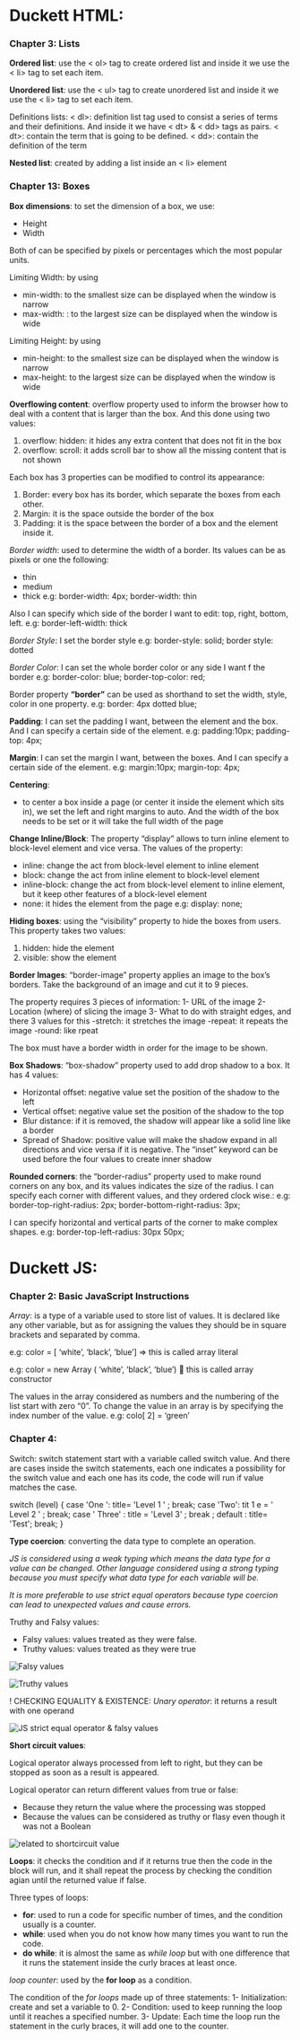 # Duckett HTML:

### Chapter 3: Lists 

**Ordered list**: use the < ol> tag to create ordered list and inside it we use the <  li> tag to set each item.

**Unordered list**: use the  < ul> tag to create unordered list and inside it we use the < li> tag to set each item.

Definitions lists:
 < dl>: definition list tag used to consist a series of terms and their definitions. And inside it we have < dt> & < dd> tags as pairs.
 < dt>: contain the term that is going to be defined.
 < dd>: contain the definition of the term

**Nested list**: created by adding a list inside an < li> element


### Chapter 13: Boxes

**Box dimensions**: to set the dimension of a box, we use:
 -	Height
 - 	Width

Both of can be specified by pixels or percentages which the most popular units.

Limiting Width: by using
 -	min-width: to the smallest size can be displayed when the window is narrow
 -	max-width: : to the largest size can be displayed when the window is wide

Limiting Height: by using
 -	min-height: to the smallest size can be displayed when the window is narrow
 -	max-height: to the largest size can be displayed when the window is wide

**Overflowing content**: overflow property used to inform the browser how to deal with a content that is larger than the box. And this done using two values:
 1.	overflow: hidden: it hides any extra content that does not fit in the box
 2.	overflow: scroll: it adds scroll bar to show all the missing content that is not shown

Each box has 3 properties can be modified to control its appearance:
 1.	Border: every box has its border, which separate the boxes from each other.
 2.	Margin: it is the space outside the border of the box 
 3.	Padding: it is the space between the border of a box and the element inside it.

*Border width*: used to determine the width of a border. Its values can be as pixels or one the following: 
 -	 thin
 -	medium
 -	thick
e.g: border-width: 4px; 
     border-width: thin

Also I can specify which side of the border I want to edit: top, right, bottom, left.
e.g: border-left-width: thick


*Border Style*: I set the border style
e.g: border-style: solid;
     border style: dotted

*Border Color*: I can set the whole border color or any side I want f the border
e.g: border-color: blue; 
     border-top-color: red; 

Border property **“border”** can be used as shorthand to set the width, style, color in one property.
e.g: border: 4px dotted blue;

**Padding**: I can set the padding I want, between the element and the box. And I can specify a certain side of the element.
e.g: padding:10px;
      padding-top: 4px;

**Margin**: I can set the margin I want, between the boxes. And I can specify a certain side of the element.
e.g: margin:10px;
      margin-top: 4px;


**Centering**: 
-	to center a box 	inside a page (or center it inside the element which sits in), we set the left and right margins to auto. And the width of the box needs to be set or it will take the full width of the page

**Change Inline/Block**: The property “display” allows to turn inline element to block-level element and vice versa. The values of the property:
 -	inline: change the act from block-level element to inline element 
 -	block: change the act from inline element to block-level element
 -	inline-block: change the act from block-level element to inline element, but it keep other features of a block-level element 
 -	none: it hides the element from the page
e.g: display: none;

**Hiding boxes**: using the “visibility” property to hide the boxes from users. This property takes two values: 
 1.	hidden: hide the element
 2.	visible: show the element

**Border Images**: “border-image” property applies an image to the box’s borders. Take the background of an image and cut it to 9 pieces.

The property requires 3 pieces of information:
 1-	URL of the image
 2-	Location (where) of slicing the image
 3-	What to do with straight edges, and there 3 values for this
  -stretch: it stretches the image 
  -repeat: it repeats the image
  -round: like rpeat 

The box must have a border width in order for the image to be shown.

**Box Shadows**: “box-shadow” property used to add drop shadow to a box.  It has 4 values:
 -	Horizontal offset: negative value set the position of the shadow to the left
 -	Vertical offset: negative value set the position of the shadow to the top
 -	Blur distance: if it is removed, the shadow will appear like a solid line like a border
 -	Spread of Shadow:  positive value will make the shadow expand in all directions and vice versa if it is negative.
The “inset” keyword can be used before the four values to create inner shadow 

**Rounded corners**: the “border-radius” property used to make round corners on any box, and its values indicates the size of the radius.
I can specify each corner with different values, and they ordered clock wise.: 
e.g: border-top-right-radius: 2px;
     border-bottom-right-radius: 3px;

I can specify horizontal and vertical parts of the corner to make complex shapes.
e.g: border-top-left-radius: 30px 50px;






# Duckett JS: 

### Chapter 2: Basic JavaScript Instructions

*Array*: is a type of a variable used to store list of values. It is declared like any other variable, but as for assigning the values they should be in square brackets and separated by comma.

e.g: color = [ ‘white’, ‘black’, ‘blue’] => this is called array literal

e.g: color = new Array ( ‘white’, ‘black’, ‘blue’)  this is called array constructor

The values in the array considered as numbers and the numbering of the list start with zero “0”.
To change the value in an array is by specifying the index number of the value.
e.g: colo[ 2] = ‘green’

### Chapter 4: 
Switch: switch statement start with a variable called switch value. And there are cases inside the switch statements, each one indicates a possibility for the switch value and each one has its code, the code will run if value matches the case.

switch (level) { 
case 'One ': 
title= 'Level 1 ' ; 
break; 
case 'Two': 
tit 1 e = ' Level 2 ' ; 
break; 
case ' Three' : 
title = 'Level 3' ; 
break ; 
default : 
title= 'Test';
break;
}
 

**Type coercion**: converting the data type to complete an operation. 

*JS is considered using a weak typing which means the data type for a value can be changed. Other language considered using a strong typing because you must specify what data type for each variable will be.*

*It is more preferable to use strict equal operators because type coercion can lead to unexpected values and cause errors.*

Truthy and Falsy values: 
 -	Falsy values: values treated as they were false.
 -	Truthy values: values treated as they were true<br>

 ![Falsy values](../img/Falsyvalues.jpg)<br>

 ![Truthy values](../img/Truthyvalues.jpg)

!
CHECKING EQUALITY & EXISTENCE:
*Unary operator*: it returns a result with one operand <br>

![JS strict equal operator & falsy values](../img/JSstrictequaloperator&falsyvalues.jpg)

**Short circuit values**:
 
 Logical operator always processed from left to right, but they can be stopped as soon as a result is appeared.

 Logical operator can return different values from true or false:
  -	Because they return the value where the processing was stopped
  -	Because the values can be considered as truthy or flasy even though it was not a Boolean <br>

  ![related to shortcircuit value](../img/relatedtoshortcircuitvalue.jpg)



**Loops**: it checks the condition and if it returns true then the code in the block will run, and it shall repeat the process by checking the condition agian until the returned value if false.

Three types of loops:

- **for**: used to run a code for specific number of times, and the condition usually is a counter.
- **while**: used when you do not know how many times you want to run the code.
- **do while**: it is almost the same as *while loop* but with one difference that it runs the statement inside the curly braces at least once.

*loop counter*: used by the **for loop** as a condition.

The condition of the *for loops* made up of three statements:
 1- Initialization: create and set a variable to 0. 
 2- Condition: used to keep running the loop until it reaches a specified number.
 3- Update: Each time the loop run the statement in the curly braces, it will add one to the counter.
